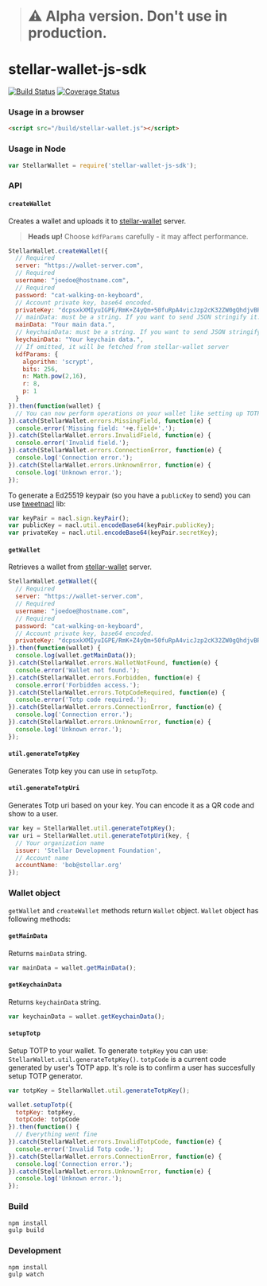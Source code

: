> # :warning: Alpha version. Don't use in production.


stellar-wallet-js-sdk
=====================

[![Build Status](https://travis-ci.org/stellar/stellar-wallet-js-sdk.svg?branch=master)](https://travis-ci.org/stellar/stellar-wallet-js-sdk) [![Coverage Status](https://coveralls.io/repos/stellar/stellar-wallet-js-sdk/badge.png?branch=master)](https://coveralls.io/r/stellar/stellar-wallet-js-sdk?branch=master)

### Usage in a browser
```html
<script src="/build/stellar-wallet.js"></script>
```

### Usage in Node
```js
var StellarWallet = require('stellar-wallet-js-sdk');
```

### API

#### `createWallet`

Creates a wallet and uploads it to [stellar-wallet](https://github.com/stellar/stellar-wallet) server.

> **Heads up!** Choose `kdfParams` carefully - it may affect performance.

```js
StellarWallet.createWallet({
  // Required
  server: "https://wallet-server.com",
  // Required
  username: "joedoe@hostname.com",
  // Required
  password: "cat-walking-on-keyboard",
  // Account private key, base64 encoded.
  privateKey: "dcpsxkXMIyuIGPE/RmK+Z4yQm+50fuRpA4vicJzp2cK32ZW0gQhdjvBRJflXrcvxHM6MCElLOmPzutNGJqFSLw==",
  // mainData: must be a string. If you want to send JSON stringify it.
  mainData: "Your main data.",
  // keychainData: must be a string. If you want to send JSON stringify it.
  keychainData: "Your keychain data.",
  // If omitted, it will be fetched from stellar-wallet server
  kdfParams: { 
    algorithm: 'scrypt',
    bits: 256,
    n: Math.pow(2,16),
    r: 8,
    p: 1
  }
}).then(function(wallet) {
  // You can now perform operations on your wallet like setting up TOTP.
}).catch(StellarWallet.errors.MissingField, function(e) {
  console.error('Missing field: '+e.field+'.');
}).catch(StellarWallet.errors.InvalidField, function(e) {
  console.error('Invalid field.');
}).catch(StellarWallet.errors.ConnectionError, function(e) {
  console.log('Connection error.');
}).catch(StellarWallet.errors.UnknownError, function(e) {
  console.log('Unknown error.');
});
```

To generate a Ed25519 keypair (so you have a `publicKey` to send) you can use [tweetnacl](https://www.npmjs.org/package/tweetnacl) lib:
```js
var keyPair = nacl.sign.keyPair();
var publicKey = nacl.util.encodeBase64(keyPair.publicKey);
var privateKey = nacl.util.encodeBase64(keyPair.secretKey);
```

#### `getWallet`

Retrieves a wallet from [stellar-wallet](https://github.com/stellar/stellar-wallet) server.

```js
StellarWallet.getWallet({
  // Required
  server: "https://wallet-server.com",
  // Required
  username: "joedoe@hostname.com",
  // Required
  password: "cat-walking-on-keyboard",
  // Account private key, base64 encoded.
  privateKey: "dcpsxkXMIyuIGPE/RmK+Z4yQm+50fuRpA4vicJzp2cK32ZW0gQhdjvBRJflXrcvxHM6MCElLOmPzutNGJqFSLw=="
}).then(function(wallet) {
  console.log(wallet.getMainData());
}).catch(StellarWallet.errors.WalletNotFound, function(e) {
  console.error('Wallet not found.');
}).catch(StellarWallet.errors.Forbidden, function(e) {
  console.error('Forbidden access.');
}).catch(StellarWallet.errors.TotpCodeRequired, function(e) {
  console.error('Totp code required.');
}).catch(StellarWallet.errors.ConnectionError, function(e) {
  console.log('Connection error.');
}).catch(StellarWallet.errors.UnknownError, function(e) {
  console.log('Unknown error.');
});
```

#### `util.generateTotpKey`

Generates Totp key you can use in `setupTotp`.

#### `util.generateTotpUri`

Generates Totp uri based on your key. You can encode it as a QR code and show to
a user.

```js
var key = StellarWallet.util.generateTotpKey();
var uri = StellarWallet.util.generateTotpUri(key, {
  // Your organization name
  issuer: 'Stellar Development Foundation',
  // Account name
  accountName: 'bob@stellar.org'
});
```

### Wallet object

`getWallet` and `createWallet` methods return `Wallet` object. `Wallet` object
has following methods:

#### `getMainData`

Returns `mainData` string.

```js
var mainData = wallet.getMainData();
```

#### `getKeychainData`

Returns `keychainData` string.

```js
var keychainData = wallet.getKeychainData();
```

#### `setupTotp`

Setup TOTP to your wallet. To generate `totpKey` you can use:
`StellarWallet.util.generateTotpKey()`. `totpCode` is a current code generated
by user's TOTP app. It's role is to confirm a user has succesfully setup
TOTP generator.

```js
var totpKey = StellarWallet.util.generateTotpKey();

wallet.setupTotp({
  totpKey: totpKey,
  totpCode: totpCode
}).then(function() {
  // Everything went fine
}).catch(StellarWallet.errors.InvalidTotpCode, function(e) {
  console.error('Invalid Totp code.');
}).catch(StellarWallet.errors.ConnectionError, function(e) {
  console.log('Connection error.');
}).catch(StellarWallet.errors.UnknownError, function(e) {
  console.log('Unknown error.');
});
```

### Build
```sh
npm install
gulp build
```

### Development
```sh
npm install
gulp watch
```